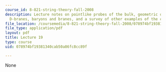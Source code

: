 ```yaml
---
course_id: 8-821-string-theory-fall-2008
description: Lecture notes on pointlike probes of the bulk, geometric optics through
  D-branes, baryons and branes, and a survey of other examples of the correspondence.
file_location: /coursemedia/8-821-string-theory-fall-2008/078974bf19381340cab50a86fc8cc89f_lecture19.pdf
file_type: application/pdf
layout: pdf
title: Lecture 19
type: course
uid: 078974bf19381340cab50a86fc8cc89f

---
```

None